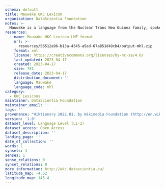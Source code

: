 ```yaml
---
schema: default
title: Mauwake UKC Lexicon
organization: DataScientia Foundation
notes: >-
  Mauwake is a language from the Nuclear Trans New Guinea family, spoken in Oceania. The UKC Lexicon of Mauwake is represented as a lexico-semantic network. It consists of words, word senses, synsets, as well as sense-level and synset-level relationships.
resources:
  - name: Mauwake UKC Lexicon LMF format
    url: >-
      resources/56512a96-b13a-4345-a5ad-67a851d49cb4/output-mhl.zip
    format: xml
    license: https://creativecommons.org/licenses/by-nc-sa/4.0/
    last_updated: 2023-04-17
    created: 2023-04-17
    size: 781
    release_date: 2023-04-17
    distribution_document: ''
    language: Mauwake
    language_code: mhl
category:
  - UKC Lexicons
maintainer: DataScientia Foundation
maintainer_email: ''
tags: ''
provenance: 'Wiktionary 2022.01. by Wikimedia Foundation (http://en.wiktionary.org); Princeton WordNet 2.1 by Princeton University (https://wordnet.princeton.edu)'
version: '1.0'
dataset_level: Language Level (L1-2)
dataset_access: Open Access
dataset_description: ''
landing_page: ''
date_of_collection: ''
words: 1
synsets: 1
senses: 1
sense_relations: 0
synset_relations: 0
more_information: http://ukc.datascientia.eu/
latitude_map: -4.52
longitude_map: 145.4
---
```

